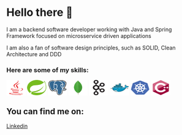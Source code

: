 # Hello there 👋

<p>I am a backend software developer working with Java and Spring Framework focused on microsservice driven applications</p>
<p>I am also a fan of software design principles, such as SOLID, Clean Architecture and DDD</p>
<!-- 
<div style="display: inline_block; margin-bottom: 32px;">
  <a href="https://github.com/andre237">
    <img align="center" src="https://github-readme-stats.vercel.app/api?username=andre237&show_icons=true&theme=dracula&include_all_commits=true&count_private=true&show_icons=true" />
  </a>
  
  <a href="https://github.com/andre237">
    <img align="center" src="https://github-readme-stats.vercel.app/api/top-langs/?username=andre237&theme=dracula&layout=compact" />
  </a>
</div> -->

### Here are some of my skills:
<div>
  <img align="center" alt="Java" height="40" width="50" src="https://raw.githubusercontent.com/devicons/devicon/master/icons/java/java-plain.svg" />
  <img align="center" alt="Spring" height="40" width="50" src="https://raw.githubusercontent.com/devicons/devicon/master/icons/spring/spring-original.svg" />
  <img align="center" alt="Psql" height="40" width="50" src="https://raw.githubusercontent.com/devicons/devicon/master/icons/postgresql/postgresql-original.svg" />
  <img align="center" alt="Mongo" height="40" width="50" src="https://raw.githubusercontent.com/devicons/devicon/master/icons/mongodb/mongodb-original.svg" />
  <img align="center" alt="Kafka" height="40" width="50" src="https://raw.githubusercontent.com/devicons/devicon/master/icons/apachekafka/apachekafka-original.svg" />
  <img align="center" alt="Docker" height="40" width="50" src="https://raw.githubusercontent.com/devicons/devicon/master/icons/docker/docker-original.svg" />
  <img align="center" alt="K8S" height="40" width="50" src="https://raw.githubusercontent.com/devicons/devicon/master/icons/kubernetes/kubernetes-plain.svg" />
  <img align="center" alt="C++" height="40" width="50" src="https://raw.githubusercontent.com/devicons/devicon/master/icons/cplusplus/cplusplus-original.svg" />
</div>

## You can find me on:
[Linkedin](https://www.linkedin.com/in/andre-tibola-69b1b9177/)
